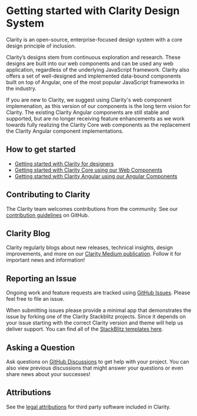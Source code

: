 # Getting started with Clarity Design System

Clarity is an open-source, enterprise-focused design system with a core design principle of inclusion.

Clarity’s designs stem from continuous exploration and research. These designs are built into our web components and can be used any web application, regardless of the underlying JavaScript framework. Clarity also offers a set of well-designed and implemented data-bound components built on top of Angular, one of the most popular JavaScript frameworks in the industry.

If you are new to Clarity, we suggest using Clarity's web component implemenation, as this version of our components is the long term vision for Clarity. The existing Clarity Angular components are still stable and supported, but are no longer receiving feature enhancements as we work towards fully realizing the Clarity Core web components as the replacement the Clarity Angular component implementations.

## How to get started

- [Getting started with Clarity for designers](./design.md)
- [Getting started with Clarity Core using our Web Components](../angular-components/get-started.md)
- [Getting started with Clarity Angular using our Angular Components](../core-components/get-started.md)

## Contributing to Clarity

The Clarity team welcomes contributions from the community. See our [contribution guidelines](https://github.com/vmware/clarity//blob/master/CONTRIBUTING.md) on GitHub.

## Clarity Blog

Clarity regularly blogs about new releases, technical insights, design improvements, and more on our [Clarity Medium publication](https://medium.com/claritydesignsystem). Follow it for important news and information!

## Reporting an Issue

Ongoing work and feature requests are tracked using [GitHub Issues](https://github.com/vmware/clarity/issues). Please feel free to file an issue.

When submitting issues please provide a minimal app that demonstrates the issue by forking one of the Clarity Stackblitz projects. Since it depends on your issue starting with the correct Clarity version and theme will help us deliver support. You can find all of the [StackBlitz templates here](https://stackblitz.com/@clr-team).

## Asking a Question

Ask questions on [GitHub Discussions](https://github.com/vmware/clarity/discussions) to get help with your project. You can also view previous discussions that might answer your questions or even share news about your successes!

## Attributions

See the [legal attributions](https://github.com/vmware/clarity/blob/master/docs/ATTRIBUTION.md) for third party software included in Clarity.
